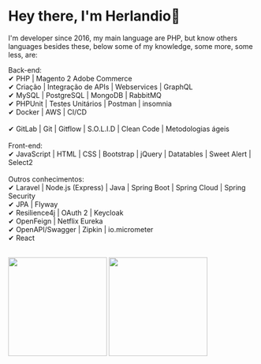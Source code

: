 # Hey there, I'm Herlandio👋

I'm developer since 2016, my main language are PHP, but know others languages besides these, below some of my knowledge, some more, some less, are:

Back-end:</br>
✔ PHP | Magento 2 Adobe Commerce </br>
✔ Criação | Integração de APIs | Webservices | GraphQL </br>
✔ MySQL | PostgreSQL | MongoDB | RabbitMQ </br>
✔ PHPUnit | Testes Unitários | Postman | insomnia </br>
✔ Docker | AWS | CI/CD </br>
</br>
✔ GitLab | Git | Gitflow | S.O.L.I.D | Clean Code | Metodologias ágeis </br>
</br>
Front-end: </br>
✔ JavaScript | HTML | CSS | Bootstrap | jQuery | Datatables | Sweet Alert | Select2 </br>
</br>
Outros conhecimentos: </br>
✔ Laravel | Node.js (Express) | Java | Spring Boot | Spring Cloud | Spring Security </br>
✔ JPA | Flyway </br>
✔ Resilience4j | OAuth 2 | Keycloak </br>
✔ OpenFeign | Netflix Eureka </br>
✔ OpenAPI/Swagger | Zipkin | io.micrometer </br>
✔ React</br>
</br>
<div>
  <img height="200em" src="https://github-readme-stats.vercel.app/api/top-langs/?username=herlandio&theme=blue-green"/>
  <img height="200em" src="https://github-readme-stats.vercel.app/api?username=herlandio&theme=blue-green"/>
</div>
